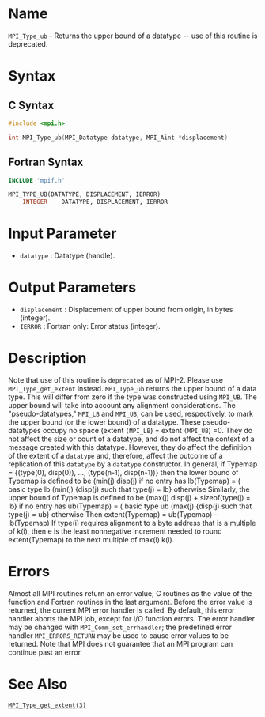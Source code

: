 # Name

`MPI_Type_ub` - Returns the upper bound of a datatype -- use of this
routine is deprecated.

# Syntax

## C Syntax

```c
#include <mpi.h>

int MPI_Type_ub(MPI_Datatype datatype, MPI_Aint *displacement)
```

## Fortran Syntax

```fortran
INCLUDE 'mpif.h'

MPI_TYPE_UB(DATATYPE, DISPLACEMENT, IERROR)
    INTEGER    DATATYPE, DISPLACEMENT, IERROR
```


# Input Parameter

* `datatype` : Datatype (handle).

# Output Parameters

* `displacement` : Displacement of upper bound from origin, in bytes (integer).
* `IERROR` : Fortran only: Error status (integer).

# Description

Note that use of this routine is `deprecated` as of MPI-2. Please use
`MPI_Type_get_extent` instead.
`MPI_Type_ub` returns the upper bound of a data type. This will differ
from zero if the type was constructed using `MPI_UB`. The upper bound will
take into account any alignment considerations.
The "pseudo-datatypes," `MPI_LB` and `MPI_UB`, can be used, respectively,
to mark the upper bound (or the lower bound) of a datatype. These
pseudo-datatypes occupy no space (extent `(MPI_LB`) = extent `(MPI_UB`) =0.
They do not affect the size or count of a datatype, and do not affect
the context of a message created with this datatype. However, they do
affect the definition of the extent of a `datatype` and, therefore, affect
the outcome of a replication of this `datatype` by a `datatype` constructor.
In general, if
        Typemap = {(type(0), disp(0)), ..., (type(n-1), disp(n-1))}
then the lower bound of Typemap is defined to be
                      (min(j) disp(j)                          if no entry has
        lb(Typemap) = (                                        basic type lb
                      (min(j) {disp(j) such that type(j) = lb} otherwise
Similarly, the upper bound of Typemap is defined to be
                      (max(j) disp(j) + sizeof(type(j) = lb}   if no entry has
        ub(Typemap) = (                                        basic type ub
                      (max(j) {disp(j) such that type(j) = ub} otherwise
Then
        extent(Typemap) = ub(Typemap) - lb(Typemap)
If type(i) requires alignment to a byte address that is a multiple of
k(i), then e is the least nonnegative increment needed to round
extent(Typemap) to the next multiple of max(i) k(i).

# Errors

Almost all MPI routines return an error value; C routines as the value
of the function and Fortran routines in the last argument.
Before the error value is returned, the current MPI error handler is
called. By default, this error handler aborts the MPI job, except for
I/O function errors. The error handler may be changed with
`MPI_Comm_set_errhandler`; the predefined error handler `MPI_ERRORS_RETURN`
may be used to cause error values to be returned. Note that MPI does not
guarantee that an MPI program can continue past an error.

# See Also

[`MPI_Type_get_extent(3)`](./?file=MPI_Type_get_extent.md)
